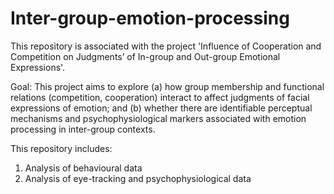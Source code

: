 # Inter-group-emotion-processing
This repository is associated with the project 'Influence of Cooperation and Competition on Judgments’ of In-group and Out-group Emotional Expressions'.

Goal: This project aims to explore (a) how group membership and functional relations (competition, cooperation) interact to affect judgments of facial expressions of emotion; and (b) whether there are identifiable perceptual mechanisms and psychophysiological markers associated with emotion processing in inter-group contexts.

This repository includes:
1) Analysis of behavioural data
2) Analysis of eye-tracking and psychophysiological data
